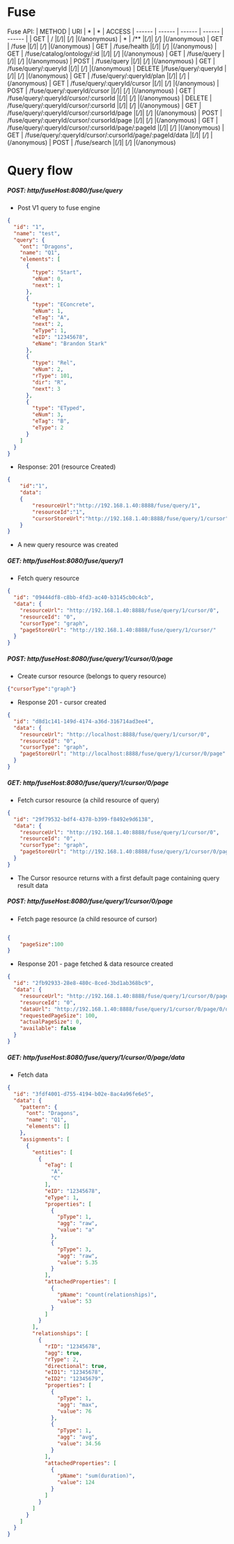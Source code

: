 # Fuse

Fuse API:
| METHOD | URI | * | * | ACCESS
| ------ | ------ | ------ | ------ | ------ |
|  GET   | /                                                          |[*/*]|     [*/*]    |(/anonymous)
|  *     | /**                                                        |[*/*]|     [*/*]    |(/anonymous)
|  GET   | /fuse                                                      |[*/*]|     [*/*]    |(/anonymous)
|  GET   | /fuse/health                                               |[*/*]|     [*/*]    |(/anonymous)
|  GET   | /fuse/catalog/ontology/:id                                 |[*/*]|     [*/*]    |(/anonymous)
|  GET   | /fuse/query                                                |[*/*]|     [*/*]    |(/anonymous)
|  POST  | /fuse/query                                                |[*/*]|     [*/*]    |(/anonymous)
|  GET   | /fuse/query/:queryId                                       |[*/*]|     [*/*]    |(/anonymous)
| DELETE |/fuse/query/:queryId                                        |[*/*]|     [*/*]    |(/anonymous)
|  GET   | /fuse/query/:queryId/plan                                  |[*/*]|     [*/*]    |(/anonymous)
|  GET   | /fuse/query/:queryId/cursor                                |[*/*]|     [*/*]    |(/anonymous)
|  POST  | /fuse/query/:queryId/cursor                                |[*/*]|     [*/*]    |(/anonymous)
|  GET   | /fuse/query/:queryId/cursor/:cursorId                      |[*/*]|     [*/*]    |(/anonymous)
| DELETE | /fuse/query/:queryId/cursor/:cursorId                      |[*/*]|     [*/*]    |(/anonymous)
|  GET   |  /fuse/query/:queryId/cursor/:cursorId/page                |[*/*]|     [*/*]    |(/anonymous)
|  POST  |  /fuse/query/:queryId/cursor/:cursorId/page                |[*/*]|     [*/*]    |(/anonymous)
|  GET   |  /fuse/query/:queryId/cursor/:cursorId/page/:pageId        |[*/*]|     [*/*]    |(/anonymous)
|  GET   |  /fuse/query/:queryId/cursor/:cursorId/page/:pageId/data   |[*/*]|     [*/*]    |(/anonymous)
|  POST  |  /fuse/search                                              |[*/*]|     [*/*]    |(/anonymous)

# Query flow

##### POST: http/fuseHost:8080/fuse/query
  - Post V1 query to fuse engine  
```json
{
  "id": "1",
  "name": "test",
  "query": {
    "ont": "Dragons",
    "name": "Q1",
    "elements": [
      {
        "type": "Start",
        "eNum": 0,
        "next": 1
      },
      {
        "type": "EConcrete",
        "eNum": 1,
        "eTag": "A",
        "next": 2,
        "eType": 1,
        "eID": "12345678",
        "eName": "Brandon Stark"
      },
      {
        "type": "Rel",
        "eNum": 2,
        "rType": 101,
        "dir": "R",
        "next": 3
      },
      {
        "type": "ETyped",
        "eNum": 3,
        "eTag": "B",
        "eType": 2
      }
    ]
  }
}
```
  - Response: 201 (resource Created)
```json
{
    "id":"1",
    "data":
    {
        "resourceUrl":"http://192.168.1.40:8888/fuse/query/1",
        "resourceId":"1",
        "cursorStoreUrl":"http://192.168.1.40:8888/fuse/query/1/cursor"
    }
}
```
 - A new query resource was created 
##### GET: http/fuseHost:8080/fuse/query/1
 - Fetch query resource
```json
{
  "id": "09444df8-c8bb-4fd3-ac40-b3145cb0c4cb",
  "data": {
    "resourceUrl": "http://192.168.1.40:8888/fuse/query/1/cursor/0",
    "resourceId": "0",
    "cursorType": "graph",
    "pageStoreUrl": "http://192.168.1.40:8888/fuse/query/1/cursor/"
  }
}
```

##### POST: http/fuseHost:8080/fuse/query/1/cursor/0/page
 - Create cursor resource (belongs to query resource) 

```json
{"cursorType":"graph"}
```
 - Response 201  -  cursor created
```json
{
  "id": "d8d1c141-149d-4174-a36d-316714ad3ee4",
  "data": {
    "resourceUrl": "http://localhost:8888/fuse/query/1/cursor/0",
    "resourceId": "0",
    "cursorType": "graph",
    "pageStoreUrl": "http://localhost:8888/fuse/query/1/cursor/0/page"
  }
}
```


##### GET: http/fuseHost:8080/fuse/query/1/cursor/0/page
 - Fetch cursor resource (a child resource of query)
```json
{
  "id": "29f79532-bdf4-4378-b399-f8492e9d6138",
  "data": {
    "resourceUrl": "http://192.168.1.40:8888/fuse/query/1/cursor/0",
    "resourceId": "0",
    "cursorType": "graph",
    "pageStoreUrl": "http://192.168.1.40:8888/fuse/query/1/cursor/0/page"
  }
}
```
 - The Cursor resource returns with a first default page containing query result data
##### POST: http/fuseHost:8080/fuse/query/1/cursor/0/page
- Fetch page resource (a child resource of cursor)
```json

{
    "pageSize":100
}
```
 
 - Response 201  -  page fetched & data resource created
```json
{
  "id": "2fb92933-28e8-480c-8ced-3bd1ab368bc9",
  "data": {
    "resourceUrl": "http://192.168.1.40:8888/fuse/query/1/cursor/0/page/0",
    "resourceId": "0",
    "dataUrl": "http://192.168.1.40:8888/fuse/query/1/cursor/0/page/0/data",
    "requestedPageSize": 100,
    "actualPageSize": 0,
    "available": false
  }
}
```
##### GET: http/fuseHost:8080/fuse/query/1/cursor/0/page/data
- Fetch data 
```json
{
  "id": "3fdf4001-d755-4194-b02e-8ac4a96fe6e5",
  "data": {
    "pattern": {
      "ont": "Dragons",
      "name": "Q1",
      "elements": []
    },
    "assignments": [
      {
        "entities": [
          {
            "eTag": [
              "A",
              "C"
            ],
            "eID": "12345678",
            "eType": 1,
            "properties": [
              {
                "pType": 1,
                "agg": "raw",
                "value": "a"
              },
              {
                "pType": 3,
                "agg": "raw",
                "value": 5.35
              }
            ],
            "attachedProperties": [
              {
                "pName": "count(relationships)",
                "value": 53
              }
            ]
          }
        ],
        "relationships": [
          {
            "rID": "12345678",
            "agg": true,
            "rType": 2,
            "directional": true,
            "eID1": "12345678",
            "eID2": "12345679",
            "properties": [
              {
                "pType": 1,
                "agg": "max",
                "value": 76
              },
              {
                "pType": 1,
                "agg": "avg",
                "value": 34.56
              }
            ],
            "attachedProperties": [
              {
                "pName": "sum(duration)",
                "value": 124
              }
            ]
          }
        ]
      }
    ]
  }
}
```
